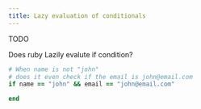 ```yaml
---
title: Lazy evaluation of conditionals
---
```


TODO

Does ruby Lazily evalute if condition?
```rb
# When name is not "john" 
# does it even check if the email is john@email.com
if name == "john" && email == "john@email.com"

end
```